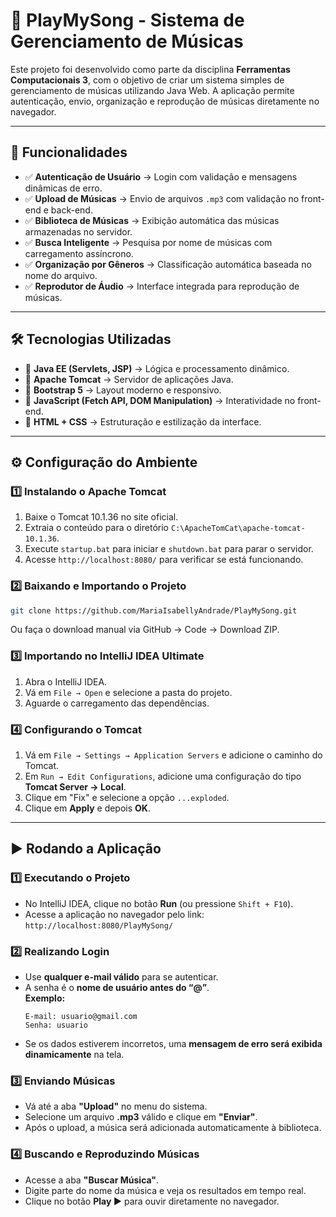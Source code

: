 # 🎵 PlayMySong - Sistema de Gerenciamento de Músicas

Este projeto foi desenvolvido como parte da disciplina **Ferramentas Computacionais 3**, com o objetivo de criar um sistema simples de gerenciamento de músicas utilizando Java Web. A aplicação permite autenticação, envio, organização e reprodução de músicas diretamente no navegador.

---

## 📌 Funcionalidades

- ✅ **Autenticação de Usuário** → Login com validação e mensagens dinâmicas de erro.
- ✅ **Upload de Músicas** → Envio de arquivos `.mp3` com validação no front-end e back-end.
- ✅ **Biblioteca de Músicas** → Exibição automática das músicas armazenadas no servidor.
- ✅ **Busca Inteligente** → Pesquisa por nome de músicas com carregamento assíncrono.
- ✅ **Organização por Gêneros** → Classificação automática baseada no nome do arquivo.
- ✅ **Reprodutor de Áudio** → Interface integrada para reprodução de músicas.

---

## 🛠️ Tecnologias Utilizadas

- 🔹 **Java EE (Servlets, JSP)** → Lógica e processamento dinâmico.
- 🔹 **Apache Tomcat** → Servidor de aplicações Java.
- 🔹 **Bootstrap 5** → Layout moderno e responsivo.
- 🔹 **JavaScript (Fetch API, DOM Manipulation)** → Interatividade no front-end.
- 🔹 **HTML + CSS** → Estruturação e estilização da interface.

---

## ⚙️ Configuração do Ambiente

### 1️⃣ Instalando o Apache Tomcat

1. Baixe o Tomcat 10.1.36 no site oficial.
2. Extraia o conteúdo para o diretório `C:\ApacheTomCat\apache-tomcat-10.1.36`.
3. Execute `startup.bat` para iniciar e `shutdown.bat` para parar o servidor.
4. Acesse `http://localhost:8080/` para verificar se está funcionando.

### 2️⃣ Baixando e Importando o Projeto

```bash
git clone https://github.com/MariaIsabellyAndrade/PlayMySong.git
```

Ou faça o download manual via GitHub → Code → Download ZIP.

### 3️⃣ Importando no IntelliJ IDEA Ultimate

1. Abra o IntelliJ IDEA.
2. Vá em `File → Open` e selecione a pasta do projeto.
3. Aguarde o carregamento das dependências.

### 4️⃣ Configurando o Tomcat

1. Vá em `File → Settings → Application Servers` e adicione o caminho do Tomcat.
2. Em `Run → Edit Configurations`, adicione uma configuração do tipo **Tomcat Server → Local**.
3. Clique em "Fix" e selecione a opção `...exploded`.
4. Clique em **Apply** e depois **OK**.

---

## ▶️ Rodando a Aplicação

### 1️⃣ Executando o Projeto
- No IntelliJ IDEA, clique no botão **Run** (ou pressione `Shift + F10`).
- Acesse a aplicação no navegador pelo link:  
  `http://localhost:8080/PlayMySong/`

### 2️⃣ Realizando Login
- Use **qualquer e-mail válido** para se autenticar.
- A senha é o **nome de usuário antes do “@”**.  
  **Exemplo:**  
  ```
  E-mail: usuario@gmail.com  
  Senha: usuario
  ```
- Se os dados estiverem incorretos, uma **mensagem de erro será exibida dinamicamente** na tela.

### 3️⃣ Enviando Músicas
- Vá até a aba **"Upload"** no menu do sistema.
- Selecione um arquivo **.mp3** válido e clique em **"Enviar"**.
- Após o upload, a música será adicionada automaticamente à biblioteca.

### 4️⃣ Buscando e Reproduzindo Músicas
- Acesse a aba **"Buscar Música"**.
- Digite parte do nome da música e veja os resultados em tempo real.
- Clique no botão **Play ▶️** para ouvir diretamente no navegador.



